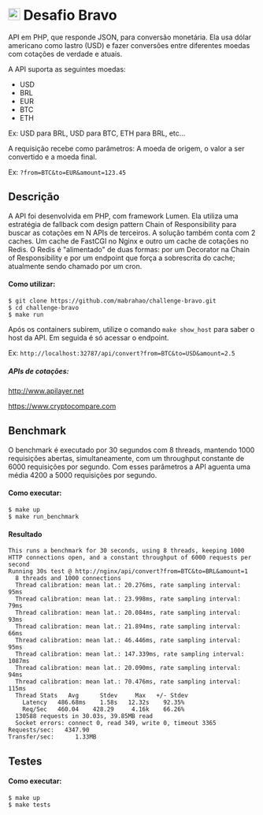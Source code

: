 # <img src="https://avatars1.githubusercontent.com/u/7063040?v=4&s=200.jpg" alt="HU" width="24" /> Desafio Bravo

API em PHP, que responde JSON, para conversão monetária. Ela usa dólar americano como lastro (USD) e fazer conversões entre diferentes moedas com cotações de verdade e atuais.

A API suporta as seguintes moedas:
- USD
- BRL
- EUR
- BTC
- ETH


Ex: USD para BRL, USD para BTC, ETH para BRL, etc...

A requisição recebe como parâmetros: A moeda de origem, o valor a ser convertido e a moeda final.

Ex: `?from=BTC&to=EUR&amount=123.45`

## Descrição

A API foi desenvolvida em PHP, com framework Lumen. 
Ela utiliza uma estratégia de fallback com design pattern Chain of Responsibility para buscar as cotações em N APIs de terceiros. 
A solução também conta com 2 caches. Um cache de FastCGI no Nginx e outro um cache de cotações no Redis. O Redis é "alimentado" de duas formas: por um Decorator na Chain of Responsibility e por um endpoint que força a sobrescrita do cache; atualmente sendo chamado por um cron. 

#### Como utilizar:

```
$ git clone https://github.com/mabrahao/challenge-bravo.git
$ cd challenge-bravo
$ make run
```

Após os containers subirem, utilize o comando `make show_host` para saber o host da API.
Em seguida é só acessar o endpoint. 

Ex: `http://localhost:32787/api/convert?from=BTC&to=USD&amount=2.5`

##### APIs de cotações:

http://www.apilayer.net

https://www.cryptocompare.com

## Benchmark

O benchmark é executado por 30 segundos com 8 threads, mantendo 1000 requisições abertas, simultaneamente, com um throughput constante de 6000 requisições por segundo.
Com esses parâmetros a API aguenta uma média 4200 a 5000 requisições por segundo.

#### Como executar:

```
$ make up
$ make run_benchmark
```

#### Resultado
```
This runs a benchmark for 30 seconds, using 8 threads, keeping 1000 HTTP connections open, and a constant throughput of 6000 requests per second
Running 30s test @ http://nginx/api/convert?from=BTC&to=BRL&amount=1
  8 threads and 1000 connections
  Thread calibration: mean lat.: 20.276ms, rate sampling interval: 95ms
  Thread calibration: mean lat.: 23.998ms, rate sampling interval: 79ms
  Thread calibration: mean lat.: 20.084ms, rate sampling interval: 93ms
  Thread calibration: mean lat.: 21.894ms, rate sampling interval: 66ms
  Thread calibration: mean lat.: 46.446ms, rate sampling interval: 95ms
  Thread calibration: mean lat.: 147.339ms, rate sampling interval: 1087ms
  Thread calibration: mean lat.: 20.090ms, rate sampling interval: 94ms
  Thread calibration: mean lat.: 70.476ms, rate sampling interval: 115ms
  Thread Stats   Avg      Stdev     Max   +/- Stdev
    Latency   486.68ms    1.58s   12.32s    92.35%
    Req/Sec   460.04    428.29     4.16k    66.26%
  130588 requests in 30.03s, 39.85MB read
  Socket errors: connect 0, read 349, write 0, timeout 3365
Requests/sec:   4347.90
Transfer/sec:      1.33MB
```

## Testes

#### Como executar:

```
$ make up
$ make tests
```

